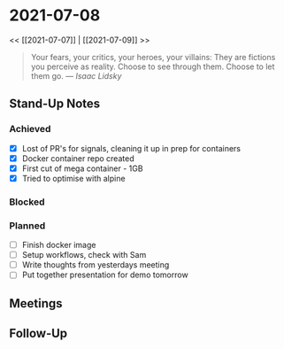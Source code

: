 # 2021-07-08

<< [[2021-07-07]] | [[2021-07-09]] >>

> Your fears, your critics, your heroes, your villains: They are fictions you perceive as reality. Choose to see through them. Choose to let them go.
> &mdash; <cite>Isaac Lidsky</cite>

## Stand-Up Notes

### Achieved
- [x] Lost of PR's for signals, cleaning it up in prep for containers
- [x] Docker container repo created
- [x] First cut of mega container - 1GB
- [x] Tried to optimise with alpine

### Blocked
### Planned
- [ ] Finish docker image
- [ ] Setup workflows, check with Sam
- [ ] Write thoughts from yesterdays meeting
- [ ] Put together presentation for demo tomorrow

## Meetings

## Follow-Up